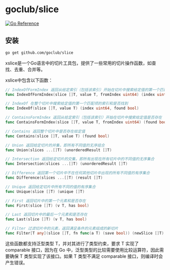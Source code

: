 # goclub/slice

[![Go Reference](https://pkg.go.dev/badge/github.com/goclub/slice.svg)](https://pkg.go.dev/github.com/goclub/slice)

## 安装

```bash
go get github.com/goclub/slice
```

xslice是一个Go语言中的切片工具包，提供了一些常用的切片操作函数，如查找、去重、合并等。

xslice中包含以下函数：

```go
// IndexOfFormIndex 返回从给定索引（包括该索引）开始在切片中搜索给定值的第一个匹配项的索引和是否找到
func IndexOfFormIndex(slice []T, value T, fromIndex uint64) (index uint64, found bool)

// IndexOf 在整个切片中搜索给定值的第一个匹配项的索引和是否找到
func IndexOf(slice []T, value T) (index uint64, found bool)

// ContainsFormIndex 返回从给定索引（包括该索引）开始在切片中搜索给定值是否存在
func ContainsFormIndex(slice []T, value T, fromIndex uint64) (found bool)

// Contains 返回整个切片中是否存在给定值
func Contains(slice []T, value T) (found bool)

// Union 返回给定切片的并集，即所有不同值的无序组合
func Union(slices ...[]T) (unorderedResult []T)

// Intersection 返回给定切片的交集，即所有出现在所有切片中的不同值的无序集合
func Intersection(slices ...[]T) (unorderedResult []T)

// Difference 返回第一个切片中不在任何其他切片中出现的所有不同值的有序集合
func Difference(slices ...[]T) (result []T)

// Unique 返回给定切片中所有不同的值的有序集合
func Unique(slice []T) (unique []T)

// First 返回切片中的第一个元素和是否存在
func First(slice []T) (v T, has bool)

// Last 返回切片中的最后一个元素和是否存在
func Last(slice []T) (v T, has bool)

// Filter 过滤切片中的元素，返回满足条件的元素组成的新切片
func Filter[T any](slice []T, fn func(a T) (save bool)) (newSlice []T)
```

这些函数都支持泛型类型 T，并对其进行了类型约束，要求 T 实现了 comparable 接口，因为在 Go 中，泛型类型的比较需要使用比较运算符，因此需要确保 T 类型实现了该接口。如果 T 类型不满足 comparable 接口，则编译时会产生错误。



